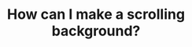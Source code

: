 ---
title: 'How can I make a scrolling background?'
redirect_to:
  - 'https://discuss.pencil2d.org/t/how-can-i-make-a-scrolling-background/1316'
---